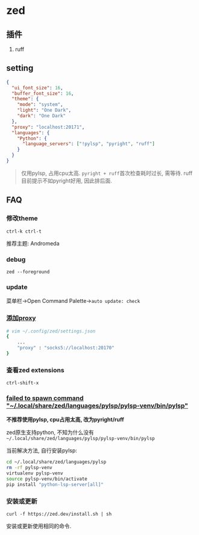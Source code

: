 # zed

## 插件
1. ruff

## setting
```json
{
  "ui_font_size": 16,
  "buffer_font_size": 16,
  "theme": {
    "mode": "system",
    "light": "One Dark",
    "dark": "One Dark"
  },
  "proxy": "localhost:20171",
  "languages": {
    "Python": {
      "language_servers": ["!pylsp", "pyright", "ruff"]
    }
  }
}
```

> 仅用pylsp, 占用cpu太高. `pyright + ruff`首次检查耗时过长, 需等待. ruff目前提示不如pyright好用, 因此排后面.

## FAQ
### 修改theme
`ctrl-k ctrl-t`

推荐主题: Andromeda

### debug
`zed --foreground`

### update
菜单栏->Open Command Palette->`auto update: check`

### [添加proxy](https://github.com/zed-industries/zed/discussions/7525)
```bash
# vim ~/.config/zed/settings.json
{
    ...
    "proxy" : "socks5://localhost:20170"
}
```

### 查看zed extensions
`ctrl-shift-x`

### [failed to spawn command "~/.local/share/zed/languages/pylsp/pylsp-venv/bin/pylsp"](https://github.com/zed-industries/zed/issues/21452)
**不推荐使用pylsp, cpu占用太高, 改为pyright/ruff**

zed原生支持python, 不知为什么没有`~/.local/share/zed/languages/pylsp/pylsp-venv/bin/pylsp`

当前解决方法, 自行安装pylsp:
```bash
cd ~/.local/share/zed/languages/pylsp
rm -rf pylsp-venv
virtualenv pylsp-venv
source pylsp-venv/bin/activate
pip install "python-lsp-server[all]"
```

### 安装或更新
`curl -f https://zed.dev/install.sh | sh`

安装或更新使用相同的命令.